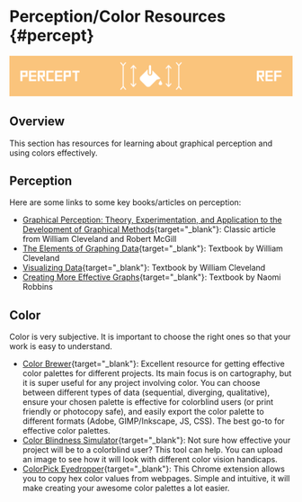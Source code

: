 # Perception/Color Resources {#percept}

![](images/banners/banner_percept.png)

## Overview

This section has resources for learning about graphical perception and using colors effectively. 

## Perception

Here are some links to some key books/articles on perception:

- [Graphical Perception: Theory, Experimentation, and Application to the Development of Graphical Methods](https://www.jstor.org/stable/2288400){target="_blank"}: Classic article from William Cleveland and Robert McGill
- [The Elements of Graphing Data](https://clio.columbia.edu/catalog/SCSB-8519758){target="_blank"}: Textbook by William Cleveland
- [
Visualizing Data](https://clio.columbia.edu/catalog/SCSB-1389825){target="_blank"}: Textbook by William Cleveland
- [Creating More Effective Graphs](https://clio.columbia.edu/catalog/SCSB-8519758){target="_blank"}: Textbook by Naomi Robbins

## Color

Color is very subjective. It is important to choose the right ones so that your work is easy to understand.

- [Color Brewer](http://colorbrewer2.org/){target="_blank"}: Excellent resource for getting effective color palettes for different projects. Its main focus is on cartography, but it is super useful for any project involving color. You can choose between different types of data (sequential, diverging, qualitative), ensure your chosen palette is effective for colorblind users (or print friendly or photocopy safe), and easily export the color palette to different formats (Adobe, GIMP/Inkscape, JS, CSS). The best go-to for effective color palettes. 
- [Color Blindness Simulator](http://colorbrewer2.org/){target="_blank"}: Not sure how effective your project will be to a colorblind user? This tool can help. You can upload an image to see how it will look with different color vision handicaps.
- [ColorPick Eyedropper](https://chrome.google.com/webstore/detail/colorpick-eyedropper/ohcpnigalekghcmgcdcenkpelffpdolg?hl=en){target="_blank"}: This Chrome extension allows you to copy hex color values from webpages. Simple and intuitive, it will make creating your awesome color palettes a lot easier.



